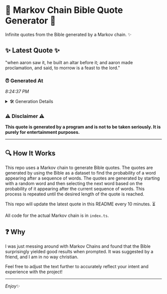 # 📖 Markov Chain Bible Quote Generator 📖

Infinite quotes from the Bible generated by a Markov chain. ✨

## ✨ Latest Quote ✨
"when aaron saw it, he built an altar before it; and aaron made proclamation, and said, to morrow is a feast to the lord."

### ⏰ Generated At
*8:24:37 PM*

<details>
    <summary>🛠️ Generation Details</summary>
    <p>
        <strong>🌱 Seed:</strong> when<br>
        <strong>🔄 Iterations:</strong> 23<br>
        <strong>📜 Context History:</strong><br>[ when ]: aaron<br>[ when, aaron ]: saw<br>[ when, aaron, saw ]: it,<br>[ when, aaron, saw, it, ]: he<br>[ when, aaron, saw, it,, he ]: built<br>[ when, aaron, saw, it,, he, built ]: an<br>[ aaron, saw, it,, he, built, an ]: altar<br>[ saw, it,, he, built, an, altar ]: before<br>[ it,, he, built, an, altar, before ]: it;<br>[ he, built, an, altar, before, it; ]: and<br>[ built, an, altar, before, it;, and ]: aaron<br>[ an, altar, before, it;, and, aaron ]: made<br>[ altar, before, it;, and, aaron, made ]: proclamation,<br>[ before, it;, and, aaron, made, proclamation, ]: and<br>[ it;, and, aaron, made, proclamation,, and ]: said,<br>[ and, aaron, made, proclamation,, and, said, ]: to<br>[ aaron, made, proclamation,, and, said,, to ]: morrow<br>[ made, proclamation,, and, said,, to, morrow ]: is<br>[ proclamation,, and, said,, to, morrow, is ]: a<br>[ and, said,, to, morrow, is, a ]: feast<br>[ said,, to, morrow, is, a, feast ]: to<br>[ to, morrow, is, a, feast, to ]: the<br>[ morrow, is, a, feast, to, the ]: lord.<br>
    </p>
</details>

### ⚠️ Disclaimer ⚠️
**This quote is generated by a program and is not to be taken seriously. It is purely for entertainment purposes.**

---

## 🔍 How It Works

This repo uses a Markov chain to generate Bible quotes. The quotes are generated by using the Bible as a dataset to find the probability of a word appearing after a sequence of words. The quotes are generated by starting with a random word and then selecting the next word based on the probability of it appearing after the current sequence of words. This process is repeated until the desired length of the quote is reached.

This repo will update the latest quote in this README every 10 minutes. ⏳

All code for the actual Markov chain is in `index.ts`.

## ❓ Why

I was just messing around with Markov Chains and found that the Bible surprisingly yielded good results when prompted. 
It was suggested by a friend, and I am in no way christian.

Feel free to adjust the text further to accurately reflect your intent and experience with the project!

---

*Enjoy*✨
